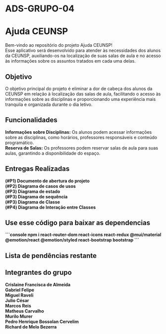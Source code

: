 # ADS-GRUPO-04

<h1> <b>Ajuda CEUNSP</b> </h1>
<p>Bem-vindo ao repositório do projeto Ajuda CEUNSP!<br> Esse aplicativo será desenvolvido para atender às necessidades dos alunos da CEUNSP, auxiliando-os na localização de suas salas de aula e no acesso às informações sobre os assuntos tratados em cada uma delas.</p>

<h2><b>Objetivo</b></h2>
<p>O objetivo principal do projeto é eliminar a dor de cabeça dos alunos da CEUNSP em relação à localização das salas de aula, facilitando o acesso às informações sobre as disciplinas e proporcionando uma experiência mais tranquila e organizada durante o dia letivo.</p>

<h2><b>Funcionalidades</b></h2>
<p><b>Informações sobre Disciplinas:</b> Os alunos podem acessar informações sobre as disciplinas, como horários, professores responsáveis e conteúdo programático.<br>
<b>Reserva de Salas:</b> Os professores podem reservar salas de aula para suas aulas, garantindo a disponibilidade do espaço.</p>

<h2><b>Entregas Realizadas</b></h2>
<p><b>(#P1) Documento de abertura do projeto<br>
(#P2) Diagrama de casos de usos <br>
(#P3) Diagrama de estado<br>
(#P3) Diagrama de sequência<br>
(#P3) Diagrama de Classe<br>
(#P4) Diagrama de Interação entre Classes</p>

<h2><b>Use esse código para baixar as dependencias</b></h2>
```console
npm i react-router-dom react-icons react-redux @mui/material @emotion/react @emotion/styled react-bootstrap bootstrap
```

<h2><b>Lista de pendências restante</b></h2>

<h2><b>Integrantes do grupo</b></h2>
<p>Crislaine Francisca de Almeida<br>
Gabriel Felipe<br>
Miguel Raveli<br>
Julio César<br>
Marcos Reis<br>
Matheus Carvalho<br>
Murilo Murer<br>
Pedro Henrique Bossolan Cervelim<br>
Richard de Melo Bezerra<br></p>
